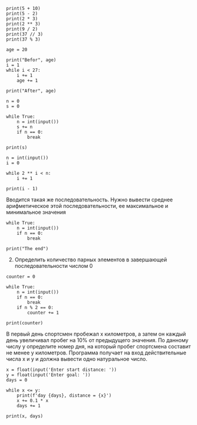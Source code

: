 ```
print(5 + 10)
print(5 - 2)
print(2 * 3)
print(2 ** 3)
print(9 / 2)
print(37 // 3)
print(37 % 3)
```
```
age = 20

print("Befor", age)
i = 1
while i < 27:
    i += 1
    age += 1

print("After", age)
```
```
n = 0
s = 0

while True:
    n = int(input())
    s += n
    if n == 0:
        break

print(s)
```
```
n = int(input())
i = 0

while 2 ** i < n:
    i += 1

print(i - 1)
```
Вводится такая же последовательность.
Нужно вывести среднее арифметическое этой последовательности, ее максимальное и минимальное значения
```
while True:
    n = int(input())
    if n == 0:
        break

print("The end")
```
2. Определить количество парных элементов в завершающей последовательности
числом 0
```
counter = 0

while True:
    n = int(input())
    if n == 0:
        break
    if n % 2 == 0:
        counter += 1

print(counter)
```
В первый день спортсмен пробежал x километров, а затем он каждый день увеличивал пробег на 10% от предыдущего значения. По данному числу y определите номер дня, на который пробег спортсмена составит не менее y километров.
Программа получает на вход действительные числа x и y и должна вывести одно натуральное число.
```
x = float(input('Enter start distance: '))
y = float(input('Enter goal: '))
days = 0

while x <= y:
    print(f'day {days}, distance = {x}')
    x += 0.1 * x
    days += 1

print(x, days)
```
